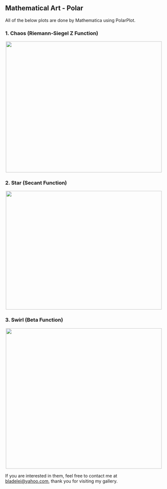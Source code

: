 ## Mathematical Art - Polar
All of the below plots are done by Mathematica using PolarPlot.

### 1. Chaos (Riemann-Siegel Z Function)
<p align="center"><img src= "https://user-images.githubusercontent.com/66701331/182991943-ef869548-e8d5-4c52-829a-8884657ca6b5.png" width="500" height="420" ></p>



### 2. Star (Secant Function)
<p align="center"><img src= "https://user-images.githubusercontent.com/66701331/182996236-f3f7e66c-28ef-46f6-8be0-05de2187ad83.png" width="500" height="380" ></p>


### 3. Swirl (Beta Function)
<p align="center"><img src= "https://user-images.githubusercontent.com/66701331/183236134-09723b14-698b-4c76-8cef-bdc732f073bb.png" width="500" height="450" ></p>



If you are interested in them, feel free to contact me at bladelei@yahoo.com, thank you for visiting my gallery.
